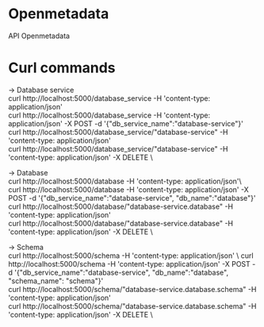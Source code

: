 # Openmetadata
API Openmetadata 

# Curl commands   
-> Database service \
curl http://localhost:5000/database_service -H 'content-type: application/json' \
curl http://localhost:5000/database_service -H 'content-type: application/json' -X POST -d '{"db_service_name":"database-service"}'\
curl http://localhost:5000/database_service/"database-service" -H 'content-type: application/json' \
curl http://localhost:5000/database_service/"database-service" -H 'content-type: application/json' -X DELETE \
  
-> Database \
curl http://localhost:5000/database -H 'content-type: application/json'\  
curl http://localhost:5000/database -H 'content-type: application/json' -X POST -d '{"db_service_name":"database-service", "db_name":"database"}'\
curl http://localhost:5000/database/"database-service.database" -H 'content-type: application/json' \
curl http://localhost:5000/database/"database-service.database" -H 'content-type: application/json' -X DELETE \

-> Schema \
curl http://localhost:5000/schema -H 'content-type: application/json' \ 
curl http://localhost:5000/schema -H 'content-type: application/json' -X POST -d '{"db_service_name":"database-service", "db_name":"database", "schema_name": "schema"}' \
curl http://localhost:5000/schema/"database-service.database.schema" -H 'content-type: application/json' \
curl http://localhost:5000/schema/"database-service.database.schema" -H 'content-type: application/json' -X DELETE \

